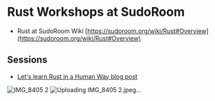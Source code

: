 # Rust Workshops at SudoRoom


* Rust at SudoRoom Wiki [https://sudoroom.org/wiki/Rust#Overview](https://sudoroom.org/wiki/Rust#Overview)

## Sessions

* [Let's learn Rust in a Human Way blog post](https://sudoroom.org/lets-learn-rust-in-a-human-way/)

 ![IMG_8405 2](https://github.com/sudoroom/rustWorkshops/assets/111032/87177d5a-06b8-4b01-b7bc-e503b0ff3053)
![Uploading IMG_8405 2.jpeg…]()
